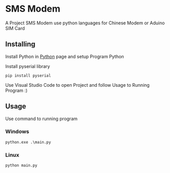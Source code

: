# SMS Modem
A Project SMS Modem use python languages for Chinese Modem or Aduino SIM Card

## Installing
Install Python in [Python](https://www.python.org/downloads/) page and setup Program Python


Install pyserial library 
```
pip install pyserial
```
Use Visual Studio Code to open Project and follow Usage to Running Program :)


## Usage
Use command to running program 
### Windows 
```
python.exe .\main.py
```

### Linux
```
python main.py
```